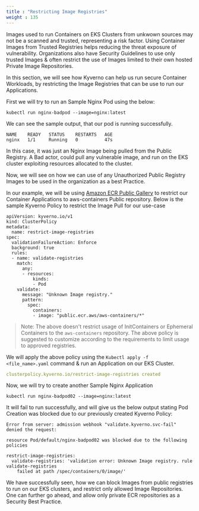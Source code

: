 ```yaml
---
title : "Restricting Image Registries"
weight : 135
---
```


Images used to run Containers on EKS Clusters from unkwown sources may not be a scanned and trusted, representing a risk factor. Using Container Images from Trusted Registries helps reducing the threat exposure of vulnerability. 
Organizations also have Security Guidelines to use only trusted Images & often restrict the use of Images limited to their own hosted Private Image Repositories. 

In this section, we will see how Kyverno can help us run secure Container Workloads, by restricting the Image Registries that can be use to run our Applications.

First we will try to run an Sample Nginx Pod using the below:

```
kubectl run nginx-badpod --image=nginx:latest
```

We can see the sample output, that our pod is running successfully. 
```
NAME    READY   STATUS    RESTARTS   AGE
nginx   1/1     Running   0          47s
```

In this case, it was just an Nginx Image being pulled from the Public Registry. A Bad actor, could pull any vulnerable image, and run on the EKS cluster exploiting resources allocated to the cluster.

Now, we will see on how we can use of any Unauthorized Public Registry Images to be used in the organization as a best Practice.

In our example, we will be using [Amazon ECR Public Gallery](https://gallery.ecr.aws/) to restrict our Container Applications to aws-containers Public repository. Below is the sample Kyverno Policy to restrict the Image Pull for our use-case

```
apiVersion: kyverno.io/v1
kind: ClusterPolicy
metadata:
  name: restrict-image-registries
spec:
  validationFailureAction: Enforce
  background: true
  rules:
  - name: validate-registries
    match:
      any:
      - resources:
          kinds:
          - Pod
    validate:
      message: "Unknown Image registry."
      pattern:
        spec:
          containers:
          - image: "public.ecr.aws/aws-containers/*"
```

> Note: The above doesn't restrict usage of InitContainers or Ephemeral Containers to the `aws-containers` repository. The above policy is suggested to customize according to the requirements to limit usage to approved registries.

We will apply the above policy using the `Kubectl apply -f <file_name>.yaml` command & run an Application on our EKS Cluster.

```yaml
clusterpolicy.kyverno.io/restrict-image-registries created
```

Now, we will try to create another Sample Nginx Application

```
kubectl run nginx-badpod02 --image=nginx:latest
```

It will fail to run successfully, and will give us the below output stating Pod Creation was blocked due to our previously created Kyverno Policy:

```
Error from server: admission webhook "validate.kyverno.svc-fail" denied the request: 

resource Pod/default/nginx-badpod02 was blocked due to the following policies 

restrict-image-registries:
  validate-registries: 'validation error: Unknown Image registry. rule validate-registries
    failed at path /spec/containers/0/image/'

```

We have successfully seen, how we can block Images from public registries to run on our EKS clusters, and restrict only allowed Image Repositories. One can further go ahead, and allow only private ECR repositories as a Security Best Practice.